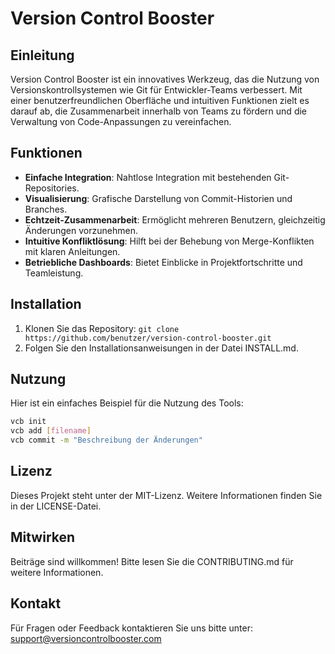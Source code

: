 # Version Control Booster

## Einleitung
Version Control Booster ist ein innovatives Werkzeug, das die Nutzung von Versionskontrollsystemen wie Git für Entwickler-Teams verbessert. Mit einer benutzerfreundlichen Oberfläche und intuitiven Funktionen zielt es darauf ab, die Zusammenarbeit innerhalb von Teams zu fördern und die Verwaltung von Code-Anpassungen zu vereinfachen.

## Funktionen
- **Einfache Integration**: Nahtlose Integration mit bestehenden Git-Repositories.
- **Visualisierung**: Grafische Darstellung von Commit-Historien und Branches.
- **Echtzeit-Zusammenarbeit**: Ermöglicht mehreren Benutzern, gleichzeitig Änderungen vorzunehmen.
- **Intuitive Konfliktlösung**: Hilft bei der Behebung von Merge-Konflikten mit klaren Anleitungen.
- **Betriebliche Dashboards**: Bietet Einblicke in Projektfortschritte und Teamleistung.

## Installation
1. Klonen Sie das Repository: `git clone https://github.com/benutzer/version-control-booster.git`
2. Folgen Sie den Installationsanweisungen in der Datei INSTALL.md.

## Nutzung
Hier ist ein einfaches Beispiel für die Nutzung des Tools:

```bash
vcb init
vcb add [filename]
vcb commit -m "Beschreibung der Änderungen"
```

## Lizenz
Dieses Projekt steht unter der MIT-Lizenz. Weitere Informationen finden Sie in der LICENSE-Datei.

## Mitwirken
Beiträge sind willkommen! Bitte lesen Sie die CONTRIBUTING.md für weitere Informationen.

## Kontakt
Für Fragen oder Feedback kontaktieren Sie uns bitte unter: support@versioncontrolbooster.com
